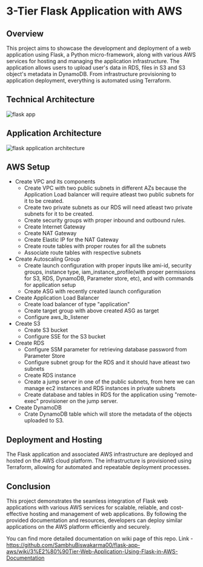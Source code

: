 # 3-Tier Flask Application with AWS

## Overview
This project aims to showcase the development and deployment of a web application using Flask, a Python micro-framework, along with various AWS services for hosting and managing the application infrastructure. The application allows users to upload user's data in RDS, files in S3 and S3 object's metadata in DynamoDB. From infrastructure provisioning to application deployment, everything is automated using Terraform.

## Technical Architecture
![flask app](https://github.com/SambhuBiswakarma00/flask-app-aws/assets/142966523/6248627b-9d93-4a52-8419-fc61823dffa4)

## Application Architecture
![flask application architecture](https://github.com/SambhuBiswakarma00/flask-app-aws/assets/142966523/ed8fd713-87be-4463-8f5b-6163687d2fe6)

## AWS Setup 
- Create VPC and its components
  - Create VPC with two public subnets in different AZs because the Application Load balancer will require atleast two public subnets for it to be created.
  - Create two private subnets as our RDS will need atleast two private subnets for it to be created.
  - Create security groups with proper inbound and outbound rules.
  - Create Internet Gateway
  - Create NAT Gateway
  - Create Elastic IP for the NAT Gateway
  - Create route tables with proper routes for all the subnets
  - Associate route tables with respective subnets
- Create Autoscaling Group
  - Create launch configuration with proper inputs like ami-id, security groups, instance type, iam_instance_profile(with proper permissions for S3, RDS, DynamoDB, Parameter store, etc), and with commands for application 
    setup
  - Create ASG with recently created launch configuration
- Create Application Load Balancer
  - Create load balancer of type "application"
  - Create target group with above created ASG as target
  - Configure aws_lb_listener
- Create S3
  - Create S3 bucket
  - Configure SSE for the S3 bucket
- Create RDS
  - Configure SSM parameter for retrieving database password from Parameter Store
  - Configure subnet group for the RDS and it should have atleast two subnets
  - Create RDS instance
  - Create a jump server in one of the public subnets, from here we can manage ec2 instances and RDS instances in private subnets
  - Create database and tables in RDS for the application using "remote-exec" provisioner on the jump server.
- Create DynamoDB
  - Crate DynamoDB table which will store the metadata of the objects uploaded to S3.

## Deployment and Hosting
The Flask application and associated AWS infrastructure are deployed and hosted on the AWS cloud platform. The infrastructure is provisioned using Terraform, allowing for automated and repeatable deployment processes.

## Conclusion
This project demonstrates the seamless integration of Flask web applications with various AWS services for scalable, reliable, and cost-effective hosting and management of web applications. By following the provided documentation and resources, developers can deploy similar applications on the AWS platform efficiently and securely.

You can find more detailed documentation on wiki page of this repo. Link - https://github.com/SambhuBiswakarma00/flask-app-aws/wiki/3%E2%80%90Tier-Web-Application-Using-Flask-in-AWS-Documentation
